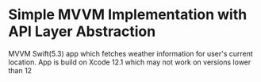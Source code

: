# Simple MVVM Implementation with API Layer Abstraction
MVVM Swift(5.3) app which fetches weather information for user's current location.
App is build on Xcode 12.1 which may not work on versions lower than 12 
